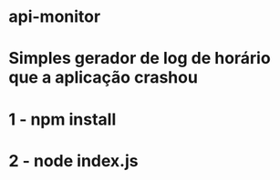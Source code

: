 # api-monitor
# Simples gerador de log de horário que a aplicação crashou
# 1 - npm install
# 2 - node index.js


